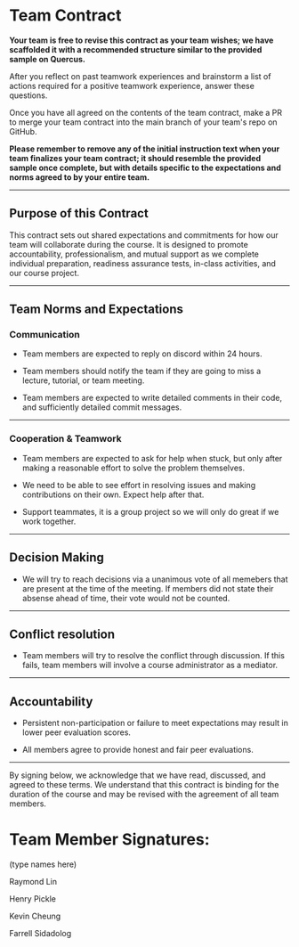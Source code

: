 # Team Contract

**Your team is free to revise this contract as your team wishes; we have scaffolded it with a recommended structure similar to the provided sample on Quercus.**

After you reflect on past teamwork experiences and brainstorm a list of actions required for a positive teamwork experience, answer these questions. 

Once you have all agreed on the contents of the team contract, make a PR to merge your team contract into the main branch of your team's repo on GitHub.

**Please remember to remove any of the initial instruction text when your team finalizes your team contract; it should resemble the provided sample once complete, but with details specific to the expectations and norms agreed to by your entire team.**

---
## Purpose of this Contract

This contract sets out shared expectations and commitments for how our team will collaborate during the course. It is designed to promote accountability, professionalism, and mutual support as we complete individual preparation, readiness assurance tests, in-class activities, and our course project.

---
## Team Norms and Expectations

### Communication

* Team members are expected to reply on discord within 24 hours.

* Team members should notify the team if they are going to miss a lecture, tutorial, or team meeting.

* Team members are expected to write detailed comments in their code, and sufficiently detailed commit messages.

---

### Cooperation & Teamwork

* Team members are expected to ask for help when stuck, but only after making a reasonable effort to solve the problem themselves.

* We need to be able to see effort in resolving issues and making contributions on their own. Expect help after that.

* Support teammates, it is a group project so we will only do great if we work together.

---

## Decision Making

* We will try to reach decisions via a unanimous vote of all memebers that are present at the time of the meeting. If members did not state their absense ahead of time, their vote would not be counted.

---

## Conflict resolution

* Team members will try to resolve the conflict through discussion. If this fails, team members will involve a course administrator as a mediator.

---

## Accountability

* Persistent non-participation or failure to meet expectations may result in lower peer evaluation scores.

* All members agree to provide honest and fair peer evaluations.

---

By signing below, we acknowledge that we have read, discussed, and agreed to these terms. We understand that this contract is binding for the duration of the course and may be revised with the agreement of all team members.

# Team Member Signatures:

(type names here)

Raymond Lin

Henry Pickle

Kevin Cheung

Farrell Sidadolog
